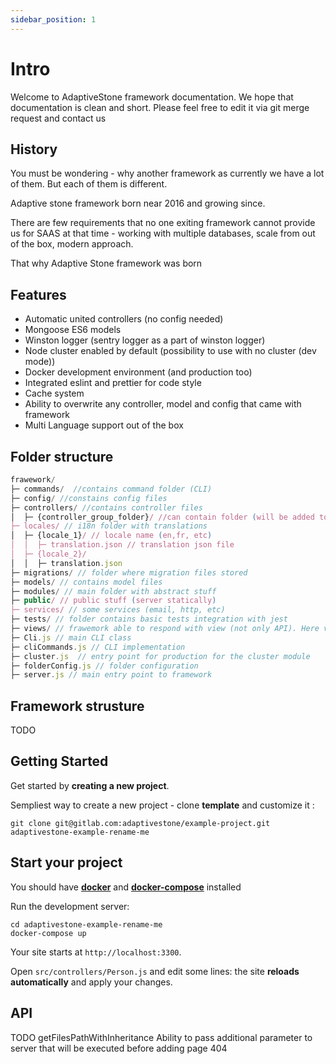```yaml
---
sidebar_position: 1
---
```


# Intro

Welcome to AdaptiveStone framework documentation. We hope that documentation is clean and short. Please feel free to edit it via git merge request and contact us  

## History 

You must be wondering - why another framework as currently we have a lot of them. But each of them is different. 

Adaptive stone framework born near 2016 and growing since. 

There are few requirements that no one exiting framework cannot provide us for SAAS at that time - working with multiple databases, scale from out of the box, modern approach. 

That why Adaptive Stone framework was born


## Features 

* Automatic united controllers (no config needed)
* Mongoose ES6 models
* Winston logger (sentry logger as a part of winston logger)
* Node cluster enabled by default (possibility to use with no cluster (dev mode))
* Docker development environment (and production too)
* Integrated eslint and prettier for code style
* Cache system 
* Ability to overwrite any controller, model and config that came with framework 
* Multi Language support out of the box


## Folder structure

```js
frawework/ 
├─ commands/  //contains command folder (CLI)
├─ config/ //constains config files
├─ controllers/ //contains controller files
│  ├─ {controller_group_folder}/ //can contain folder (will be added to route)
├─ locales/ // i18n folder with translations
│  ├─ {locale_1}/ // locale name (en,fr, etc)
│  │  ├─ translation.json // translation json file 
│  ├─ {locale_2}/
│  │  ├─ translation.json
├─ migrations/ // folder where migration files stored
├─ models/ // contains model files 
├─ modules/ // main folder with abstract stuff
├─ public/ // public stuff (server statically)
├─ services/ // some services (email, http, etc)
├─ tests/ // folder contains basic tests integration with jest
├─ views/ // frawemork able to respond with view (not only API). Here view files stored
├─ Cli.js // main CLI class
├─ cliCommands.js // CLI implementation 
├─ cluster.js  // entry point for production for the cluster module  
├─ folderConfig.js // folder configuration
├─ server.js // main entry point to framework
```
## Framework strusture 

TODO

## Getting Started

Get started by **creating a new project**.

Sempliest way to create a new project - clone **template** and customize it :

```shell
git clone git@gitlab.com:adaptivestone/example-project.git adaptivestone-example-rename-me
```

## Start your project

You should have **[docker](https://www.docker.com/products/docker-desktop)** and **[docker-compose](https://docs.docker.com/compose/install/)** installed 

Run the development server:

```shell
cd adaptivestone-example-rename-me
docker-compose up
```

Your site starts at `http://localhost:3300`.

Open `src/controllers/Person.js` and edit some lines: the site **reloads automatically** and apply your changes.


## API 

TODO 
getFilesPathWithInheritance
Ability to pass additional parameter to server that will be executed before adding page 404

